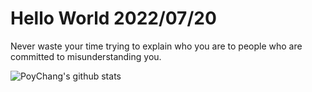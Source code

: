 # Hello World 2022/07/20

Never waste your time trying to explain who you are to people who are committed to misunderstanding you.

![PoyChang's github stats](https://github-readme-stats.vercel.app/api?username=poychang&show_icons=true&theme=dracula)
